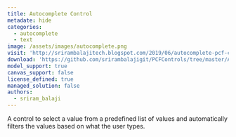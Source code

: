 ```yaml
---
title: Autocomplete Control
metadate: hide
categories:
  - autocomplete
  - text
image: /assets/images/autocomplete.png
visit: 'http://srirambalajitech.blogspot.com/2019/06/autocomplete-pcf-control.html'
download: 'https://github.com/srirambalajigit/PCFControls/tree/master/Autocomplete'
model_support: true
canvas_support: false
license_defined: true
managed_solution: false
authors:
  - sriram_balaji
---
```


A control to select a value from a predefined list of values and automatically filters the values based on what the user types.
